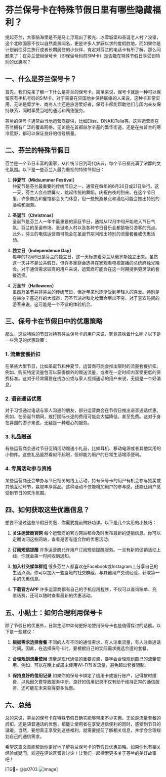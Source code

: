 # 芬兰保号卡在特殊节假日里有哪些隐藏福利？

提起芬兰，大家脑海里是不是马上浮现出了极光、冰雪城堡和圣诞老人村？没错，这个北欧国家不仅以自然美景闻名，更是许多人梦寐以求的度假胜地。而如果你是计划前往芬兰旅行或者长期居住的小伙伴，肯定对芬兰的电话卡有所了解。那么问题来了：在芬兰使用保号卡（即保留号码的SIM卡）是否能在特殊节假日享受到特别的优惠呢？

## 一、什么是芬兰保号卡？

首先，我们先来了解一下什么是芬兰的保号卡。简单来说，保号卡就是一种可以保留原有手机号码的SIM卡。对于需要在异国他乡保持联络的人来说，这种卡非常实用。无论是留学生、商务人士还是旅游爱好者，保号卡都能帮助他们与国内亲友保持联系，同时享受当地的通话和网络服务。

芬兰的保号卡通常由当地运营商提供，比如Elisa、DNA和Telia等。这些运营商在芬兰拥有广泛的覆盖网络，无论是在首都赫尔辛基的繁华街道，还是在拉普兰的寒冷荒野，都可以保证良好的信号质量。

## 二、芬兰的特殊节假日

芬兰是一个节日丰富的国家，从传统节日到现代庆典，每个节日都充满了浓厚的文化氛围。以下是一些芬兰人最为重视的特殊节假日：

1. **仲夏节（Midsummer Festival）**  
   仲夏节是芬兰最重要的传统节日之一，通常在每年的6月20日或21日举行。这一天，芬兰人会点燃篝火，跳起传统的舞蹈，庆祝白夜的到来。在这个节日里，许多商店和餐馆都会关门休息，但一些旅游景点和酒店可能会推出特别的活动和服务。

2. **圣诞节（Christmas）**  
   圣诞节是芬兰人一年中最重要的家庭节日，通常从12月中旬开始进入节日气氛。芬兰的圣诞市场、圣诞老人村以及各种节日音乐会都是吸引游客的亮点。此外，芬兰的电信运营商可能会在圣诞节期间推出特别的流量套餐或优惠活动。

3. **独立日（Independence Day）**  
   每年的12月6日是芬兰的独立日，这一天标志着芬兰从俄罗斯独立出来。虽然这一天并不是公共假日，但许多家庭会选择在家观看电视直播的总统府烛光晚会。对于通信需求较高的用户来说，运营商可能会在这一时期提供更灵活的套餐选择。

4. **万圣节（Halloween）**  
   虽然万圣节并非芬兰的传统节日，但近年来也逐渐受到年轻人的喜爱。特别是在赫尔辛基这样的大城市，万圣节派对和化妆舞会层出不穷。对于喜欢热闹的游客来说，这可能是一个不错的体验机会。

## 三、保号卡在节假日中的优惠策略

那么，这些特殊的节日对持有芬兰保号卡的用户来说，究竟意味着什么呢？以下是一些常见的优惠政策：

### 1. **流量套餐折扣**
   在某些大型节日，比如圣诞节和仲夏节，运营商可能会推出限时的流量套餐折扣。例如，购买特定流量包可以获得额外的赠送流量，或者在一定时间内享受更低的资费标准。这对于经常需要在线办公或与家人视频通话的用户来说，无疑是一个好消息。

### 2. **语音通话优惠**
   对于习惯通过电话与家人沟通的朋友，部分运营商会在节假日推出语音通话优惠。例如，在圣诞节期间，拨打国际长途的费用可能会大幅降低，甚至免费。这对于身在异国的游子来说，无疑是一种暖心的服务。

### 3. **礼品赠送**
   有些运营商会通过节日促销活动赠送小礼品，比如耳机、移动电源或者其他实用的小物件。这些礼品虽然看似不起眼，但却能为用户的日常生活增添便利。

### 4. **专属活动参与资格**
   某些运营商还会举办与节日相关的线上活动，持有保号卡的用户有机会参与抽奖或其他互动环节，赢取丰厚奖品。这种活动不仅能增加用户的参与感，还能让用户感受到节日的欢乐氛围。

## 四、如何获取这些优惠信息？

想要不错过这些节假日优惠，你需要提前做好功课。以下是几个实用的小技巧：

1. **关注运营商官网**
   每个运营商的官方网站都会及时发布最新的促销信息。你可以定期访问这些网站，查看是否有适合你的优惠活动。

2. **订阅短信提醒**
   许多运营商允许用户订阅短信提醒服务。一旦有新的促销活动上线，你就会第一时间收到通知。

3. **加入社交媒体群组**
   很多芬兰人都喜欢在Facebook或Instagram上分享自己的生活点滴。你可以加入一些当地的社交群组，与其他用户交流经验，获取第一手的优惠信息。

4. **下载官方APP**
   许多运营商都有自己的手机应用程序，不仅可以查询账单、充值话费，还可以随时查看最新的优惠活动。

## 五、小贴士：如何合理利用保号卡

除了节假日的优惠外，日常生活中如何更好地使用保号卡也是值得探讨的话题。以下是一些建议：

1. **根据需求选择套餐**
   不同的人有不同的通信需求，有人注重流量，有人注重通话时间。因此，在选择保号卡时，要根据自己的实际需求挑选合适的套餐。

2. **合理规划流量使用**
   流量是现代通信的重要资源，要学会合理规划自己的流量使用。例如，可以在晚上或周末使用Wi-Fi节省流量，避免超出套餐限制。

3. **保持良好的信用记录**
   如果你的保号卡绑定了信用卡或银行账户，记得按时缴费，以免因欠费导致服务中断。良好的信用记录不仅有助于维持正常的通信服务，还可能在未来获得更多优惠。

## 六、总结

总的来说，芬兰的保号卡在特殊节假日确实能够带来不少实惠。无论是流量套餐的折扣，还是语音通话的优惠，都能让使用者在享受通信便利的同时，感受到节日的温暖。当然，要想真正享受到这些福利，就需要提前了解相关信息，并学会合理规划自己的通信需求。

希望这篇文章能帮助你更好地了解芬兰保号卡的节假日优惠策略。如果你也有相关经验或疑问，欢迎在评论区留言讨论！让我们一起探索更多关于芬兰的美好故事吧！

[TG💪+ @jx0703 ![Image](https://github.com/user-attachments/assets/dbca1d08-cadb-493c-b0ec-ad6f7a83f270)]